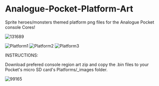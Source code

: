 # Analogue-Pocket-Platform-Art

Sprite heroes/monsters themed platform png files for the Analogue Pocket console Cores!

![131689](https://user-images.githubusercontent.com/123542883/222607670-7210c82e-fa3e-460f-a8e0-ef81bb5c7ec5.gif)

![Platform1](https://user-images.githubusercontent.com/123542883/226184527-78648db8-f53f-457c-811b-ba53ce3d546c.png)
![Platform2](https://user-images.githubusercontent.com/123542883/226184545-49c8683e-36c3-4e93-ac3e-edd98650a570.png)
![Platform3](https://user-images.githubusercontent.com/123542883/226184550-2f704a9d-6d4b-4917-953b-48f445967ca0.png)




INSTRUCTIONS:

Download prefered console region art zip and copy the .bin files to your Pocket's micro SD card's Platforms/_images folder.

![99165](https://user-images.githubusercontent.com/123542883/222607932-414202ec-5a4d-444e-8fb3-b7d1d9ac738c.gif)
